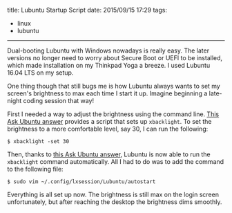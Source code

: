 title: Lubuntu Startup Script
date: 2015/09/15 17:29
tags:
- linux
- lubuntu
---

Dual-booting Lubuntu with Windows nowadays is really easy. The later versions no longer need to worry about Secure Boot or UEFI to be installed, which made installation on my Thinkpad Yoga a breeze. I used Lubuntu 16.04 LTS on my setup.


One thing though that still bugs me is how Lubuntu always wants to set my screen's brightness to max each time I start it up. Imagine beginning a late-night coding session that way!

First I needed a way to adjust the brightness using the command line. [This Ask Ubuntu answer](http://askubuntu.com/a/232668) provides a script that sets up `xbacklight`. To set the brightness to a more comfortable level, say 30, I can run the following:

    $ xbacklight -set 30

Then, thanks to [this Ask Ubuntu answer](http://askubuntu.com/a/391212), Lubuntu is now able to run the `xbacklight` command automatically. All I had to do was to add the command to the following file:

    $ sudo vim ~/.config/lxsession/Lubuntu/autostart

Everything is all set up now. The brightness is still max on the login screen unfortunately, but after reaching the desktop the brightness dims smoothly.

